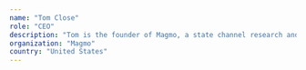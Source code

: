 ```yaml
---
name: "Tom Close"
role: "CEO"
description: "Tom is the founder of Magmo, a state channel research and development company working to make state channels more accessible to developers. Before entering the ethereum ecosystem he was VP Engineering at Zesty (YC W14), which he joined after completing a PhD in Quantum Computing at Oxford University."
organization: "Magmo"
country: "United States"
---
```

